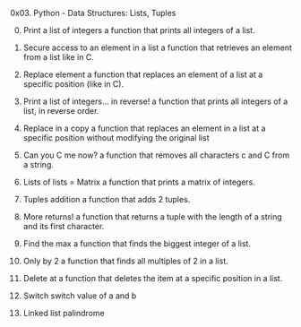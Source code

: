0x03. Python - Data Structures: Lists, Tuples

0. Print a list of integers
a function that prints all integers of a list.

1. Secure access to an element in a list
a function that retrieves an element from a list like in C.

2. Replace element
a function that replaces an element of a list at a specific position (like in C).

3. Print a list of integers... in reverse!
a function that prints all integers of a list, in reverse order.

4. Replace in a copy
a function that replaces an element in a list at a specific position without modifying the original list

5. Can you C me now?
a function that removes all characters c and C from a string.

6. Lists of lists = Matrix
a function that prints a matrix of integers.

7. Tuples addition
a function that adds 2 tuples.

8. More returns!
a function that returns a tuple with the length of a string and its first character.

9. Find the max
a function that finds the biggest integer of a list.

10. Only by 2
a function that finds all multiples of 2 in a list.

11. Delete at
a function that deletes the item at a specific position in a list.

12. Switch
switch value of a and b

13. Linked list palindrome
